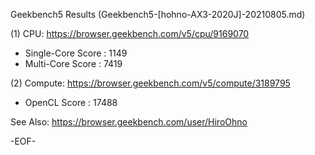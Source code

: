 
Geekbench5 Results (Geekbench5-[hohno-AX3-2020J]-20210805.md)

(1) CPU: https://browser.geekbench.com/v5/cpu/9169070

* Single-Core Score : 1149
* Multi-Core Score  : 7419

(2) Compute: https://browser.geekbench.com/v5/compute/3189795

* OpenCL Score : 17488

See Also:
https://browser.geekbench.com/user/HiroOhno

-EOF-
